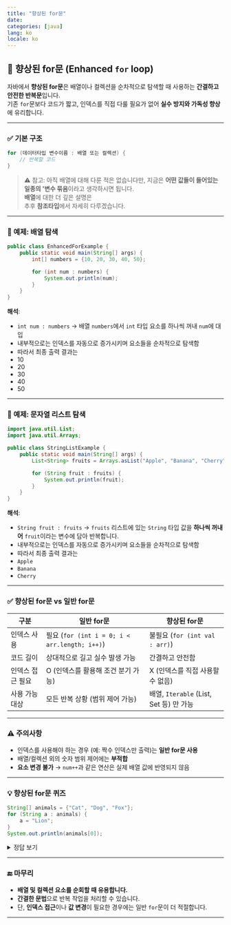 ```yaml
---
title: "향상된 for문"
date: 
categories: [java]
lang: ko
locale: ko
---
```


## 🔄 향상된 for문 (Enhanced `for` loop)

자바에서 **향상된 for문**은 배열이나 컬렉션을 순차적으로 탐색할 때 사용하는 **간결하고 안전한 반복문**입니다.  
기존 `for`문보다 코드가 짧고, 인덱스를 직접 다룰 필요가 없어 **실수 방지와 가독성 향상**에 유리합니다.

---

### ✅ 기본 구조

```java
for (데이터타입 변수이름 : 배열 또는 컬렉션) {
    // 반복할 코드
}
```
> ⚠️ 참고: 아직 배열에 대해 다룬 적은 없습니다만, 지금은 **어떤 값들이 들어있는 일종의 '변수 묶음**이라고 생각하시면 됩니다.  
> **배열**에 대한 더 깊은 설명은  
> 추후 **참조타입**에서 자세히 다루겠습니다.
---

### 📌 예제: 배열 탐색

```java
public class EnhancedForExample {
    public static void main(String[] args) {
        int[] numbers = {10, 20, 30, 40, 50};

        for (int num : numbers) {
            System.out.println(num);
        }
    }
}
```

**해석**:  
- `int num : numbers` → 배열 `numbers`에서 `int` 타입 요소를 하나씩 꺼내 `num`에 대입
- 내부적으로는 인덱스를 자동으로 증가시키며 요소들을 순차적으로 탐색함
- 따라서 최종 출력 결과는 
- 10
- 20
- 30
- 40
- 50

---

### 📌 예제: 문자열 리스트 탐색

```java
import java.util.List;
import java.util.Arrays;

public class StringListExample {
    public static void main(String[] args) {
        List<String> fruits = Arrays.asList("Apple", "Banana", "Cherry");

        for (String fruit : fruits) {
            System.out.println(fruit);
        }
    }
}
```
**해석**:  
- `String fruit : fruits` → `fruits` 리스트에 있는 `String` 타입 값을 **하나씩 꺼내어** `fruit`이라는 변수에 담아 반복합니다.
- 내부적으로는 인덱스를 자동으로 증가시키며 요소들을 순차적으로 탐색함
- 따라서 최종 출력 결과는 
- `Apple`
- `Banana`
- `Cherry`

---

### ✅ 향상된 for문 vs 일반 for문

| 구분             | 일반 for문                              | 향상된 for문                         |
|------------------|-------------------------------------------|--------------------------------------|
| 인덱스 사용      | 필요 (`for (int i = 0; i < arr.length; i++)`) | 불필요 (`for (int val : arr)`)     |
| 코드 길이        | 상대적으로 길고 실수 발생 가능             | 간결하고 안전함                     |
| 인덱스 접근 필요 | O (인덱스를 활용해 조건 분기 가능)         | X (인덱스를 직접 사용할 수 없음)   |
| 사용 가능 대상   | 모든 반복 상황 (범위 제어 가능)           | 배열, `Iterable` (List, Set 등) 만 가능 |

---

### ⚠️ 주의사항

- 인덱스를 사용해야 하는 경우 (예: 짝수 인덱스만 출력)는 **일반 for문 사용**
- 배열/컬렉션 외의 숫자 범위 제어에는 **부적합**
- **요소 변경 불가** → `num++`과 같은 연산은 실제 배열 값에 반영되지 않음

---

### 💡 향상된 for문 퀴즈

```java
String[] animals = {"Cat", "Dog", "Fox"};
for (String a : animals) {
    a = "Lion";
}
System.out.println(animals[0]);
```

<details>
<summary>정답 보기</summary>

> 정답은 : **Cat**  
> 이유: 향상된 for문에서 `a = "Lion";`은 복사된 참조 변수에만 적용되며, 원본 배열에는 영향을 주지 않음.

</details>

---

### 🔚 마무리

- **배열 및 컬렉션 요소를 순회할 때 유용합니다.**
- **간결한 문법**으로 반복 작업을 처리할 수 있습니다.
- 단, **인덱스 접근**이나 **값 변경**이 필요한 경우에는 일반 `for`문이 더 적절합니다.

---
